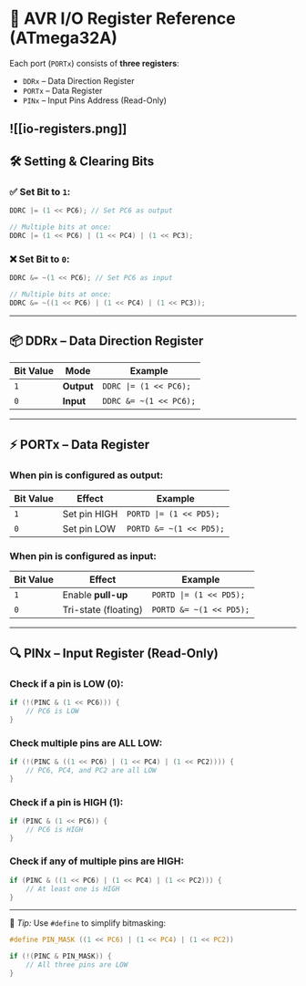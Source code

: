 
# 🧠 AVR I/O Register Reference (ATmega32A)

Each port (`PORTx`) consists of **three registers**:
- `DDRx` – Data Direction Register
- `PORTx` – Data Register
- `PINx` – Input Pins Address (Read-Only)

![[io-registers.png]]
---

## 🛠 Setting & Clearing Bits

### ✅ Set Bit to `1`:
```c
DDRC |= (1 << PC6); // Set PC6 as output

// Multiple bits at once:
DDRC |= (1 << PC6) | (1 << PC4) | (1 << PC3);
```

### ❌ Set Bit to `0`:
```c
DDRC &= ~(1 << PC6); // Set PC6 as input

// Multiple bits at once:
DDRC &= ~((1 << PC6) | (1 << PC4) | (1 << PC3));
```

---

## 📦 DDRx – Data Direction Register

| Bit Value | Mode       | Example                |
| --------- | ---------- | ---------------------- |
| `1`       | **Output** | `DDRC \|= (1 << PC6);` |
| `0`       | **Input**  | `DDRC &= ~(1 << PC6);` |

---

## ⚡ PORTx – Data Register

### When pin is **configured as output**:
| Bit Value | Effect       | Example                 |
| --------- | ------------ | ----------------------- |
| `1`       | Set pin HIGH | `PORTD \|= (1 << PD5);` |
| `0`       | Set pin LOW  | `PORTD &= ~(1 << PD5);` |

### When pin is **configured as input**:
| Bit Value | Effect               | Example                 |
| --------- | -------------------- | ----------------------- |
| `1`       | Enable **pull-up**   | `PORTD \|= (1 << PD5);` |
| `0`       | Tri-state (floating) | `PORTD &= ~(1 << PD5);` |

---

## 🔍 PINx – Input Register (Read-Only)

### Check if a pin is **LOW (0)**:
```c
if (!(PINC & (1 << PC6))) {
    // PC6 is LOW
}
```

### Check multiple pins are **ALL LOW**:
```c
if (!(PINC & ((1 << PC6) | (1 << PC4) | (1 << PC2)))) {
    // PC6, PC4, and PC2 are all LOW
}
```

### Check if a pin is **HIGH (1)**:
```c
if (PINC & (1 << PC6)) {
    // PC6 is HIGH
}
```

### Check if **any of multiple pins are HIGH**:
```c
if (PINC & ((1 << PC6) | (1 << PC4) | (1 << PC2))) {
    // At least one is HIGH
}
```

---

📌 *Tip:* Use `#define` to simplify bitmasking:
```c
#define PIN_MASK ((1 << PC6) | (1 << PC4) | (1 << PC2))

if (!(PINC & PIN_MASK)) {
    // All three pins are LOW
}
```
